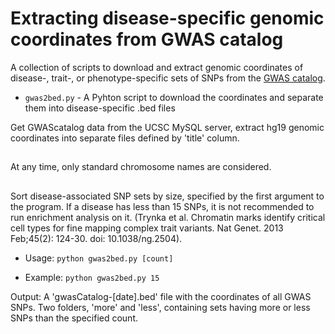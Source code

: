 Extracting disease-specific genomic coordinates from GWAS catalog
========================================================

A collection of scripts to download and extract genomic coordinates of disease-, trait-, or phenotype-specific sets of SNPs from the [GWAS catalog](http://www.genome.gov/gwastudies/).

* `gwas2bed.py` - A Pyhton script to download the coordinates and separate them into disease-specific .bed files

Get GWAScatalog data from the UCSC MySQL server, 
extract hg19 genomic coordinates into separate files 
defined by 'title' column. 
##
At any time, only standard chromosome names are considered.
##
Sort disease-associated SNP sets by size, specified by the first 
argument to the program. If a disease has less than 15 SNPs,
it is not recommended to run enrichment analysis on it. 
(Trynka et al. Chromatin marks identify critical cell types 
for fine mapping complex trait variants. Nat Genet. 2013 Feb;45(2):
124-30. doi: 10.1038/ng.2504).

* Usage: `python gwas2bed.py [count]`

* Example: `python gwas2bed.py 15`

Output: A 'gwasCatalog-[date].bed' file with the coordinates of all
GWAS SNPs. Two folders, 'more' and 'less', containing sets having more
or less SNPs than the specified count.